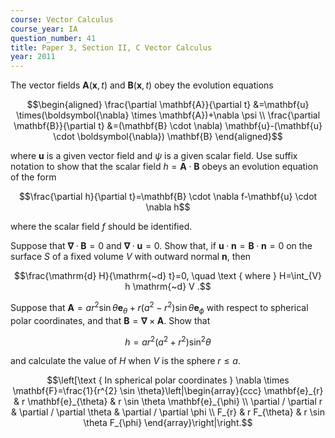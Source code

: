 ```yaml
---
course: Vector Calculus
course_year: IA
question_number: 41
title: Paper 3, Section II, C Vector Calculus
year: 2011
---
```




The vector fields $\mathbf{A}(\mathbf{x}, t)$ and $\mathbf{B}(\mathbf{x}, t)$ obey the evolution equations

$$\begin{aligned}
\frac{\partial \mathbf{A}}{\partial t} &=\mathbf{u} \times(\boldsymbol{\nabla} \times \mathbf{A})+\nabla \psi \\
\frac{\partial \mathbf{B}}{\partial t} &=(\mathbf{B} \cdot \nabla) \mathbf{u}-(\mathbf{u} \cdot \boldsymbol{\nabla}) \mathbf{B}
\end{aligned}$$

where $\mathbf{u}$ is a given vector field and $\psi$ is a given scalar field. Use suffix notation to show that the scalar field $h=\mathbf{A} \cdot \mathbf{B}$ obeys an evolution equation of the form

$$\frac{\partial h}{\partial t}=\mathbf{B} \cdot \nabla f-\mathbf{u} \cdot \nabla h$$

where the scalar field $f$ should be identified.

Suppose that $\boldsymbol{\nabla} \cdot \mathbf{B}=0$ and $\boldsymbol{\nabla} \cdot \mathbf{u}=0$. Show that, if $\mathbf{u} \cdot \mathbf{n}=\mathbf{B} \cdot \mathbf{n}=0$ on the surface $S$ of a fixed volume $V$ with outward normal $\mathbf{n}$, then

$$\frac{\mathrm{d} H}{\mathrm{~d} t}=0, \quad \text { where } H=\int_{V} h \mathrm{~d} V .$$

Suppose that $\mathbf{A}=a r^{2} \sin \theta \mathbf{e}_{\theta}+r\left(a^{2}-r^{2}\right) \sin \theta \mathbf{e}_{\phi}$ with respect to spherical polar coordinates, and that $\mathbf{B}=\boldsymbol{\nabla} \times \mathbf{A}$. Show that

$$h=a r^{2}\left(a^{2}+r^{2}\right) \sin ^{2} \theta$$

and calculate the value of $H$ when $V$ is the sphere $r \leqslant a$.

$$\left[\text { In spherical polar coordinates } \nabla \times \mathbf{F}=\frac{1}{r^{2} \sin \theta}\left|\begin{array}{ccc}
\mathbf{e}_{r} & r \mathbf{e}_{\theta} & r \sin \theta \mathbf{e}_{\phi} \\
\partial / \partial r & \partial / \partial \theta & \partial / \partial \phi \\
F_{r} & r F_{\theta} & r \sin \theta F_{\phi}
\end{array}\right|\right.$$